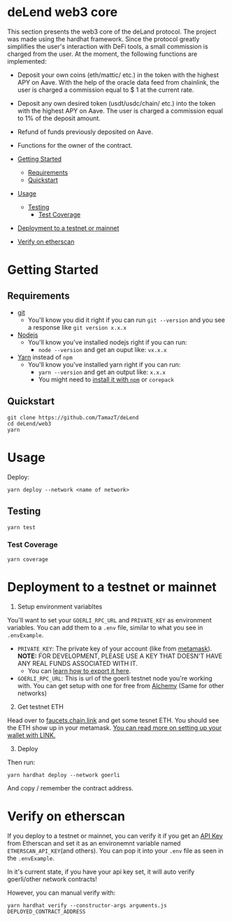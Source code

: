 # deLend web3 core

This section presents the web3 core of the deLand protocol.
The project was made using the hardhat framework.
Since the protocol greatly simplifies the user's interaction with DeFi tools, a small commission is charged from the user.
At the moment, the following functions are implemented:

- Deposit your own coins (eth/mattic/ etc.) in the token with the highest APY on Aave. With the help of the oracle data feed from chainlink, the user is charged a commission equal to $ 1 at the current rate.
- Deposit any own desired token (usdt/usdc/chain/ etc.) into the token with the highest APY on Aave. The user is charged a commission equal to 1% of the deposit amount.
- Refund of funds previously deposited on Aave.
- Functions for the owner of the contract.

- [Getting Started](#getting-started)
  - [Requirements](#requirements)
  - [Quickstart](#quickstart)
- [Usage](#usage)
  - [Testing](#testing)
    - [Test Coverage](#test-coverage)
- [Deployment to a testnet or mainnet](#deployment-to-a-testnet-or-mainnet)
- [Verify on etherscan](#verify-on-etherscan)

# Getting Started

## Requirements

- [git](https://git-scm.com/book/en/v2/Getting-Started-Installing-Git)
  - You'll know you did it right if you can run `git --version` and you see a response like `git version x.x.x`
- [Nodejs](https://nodejs.org/en/)
  - You'll know you've installed nodejs right if you can run:
    - `node --version` and get an ouput like: `vx.x.x`
- [Yarn](https://yarnpkg.com/getting-started/install) instead of `npm`
  - You'll know you've installed yarn right if you can run:
    - `yarn --version` and get an output like: `x.x.x`
    - You might need to [install it with `npm`](https://classic.yarnpkg.com/lang/en/docs/install/) or `corepack`

## Quickstart

```
git clone https://github.com/TamazT/deLend
cd deLend/web3
yarn
```

# Usage

Deploy:

```
yarn deploy --network <name of network>
```

## Testing

```
yarn test
```

### Test Coverage

```
yarn coverage
```

# Deployment to a testnet or mainnet

1. Setup environment variabltes

You'll want to set your `GOERLI_RPC_URL` and `PRIVATE_KEY` as environment variables. You can add them to a `.env` file, similar to what you see in `.envExample`.

- `PRIVATE_KEY`: The private key of your account (like from [metamask](https://metamask.io/)). **NOTE:** FOR DEVELOPMENT, PLEASE USE A KEY THAT DOESN'T HAVE ANY REAL FUNDS ASSOCIATED WITH IT.
  - You can [learn how to export it here](https://metamask.zendesk.com/hc/en-us/articles/360015289632-How-to-Export-an-Account-Private-Key).
- `GOERLI_RPC_URL`: This is url of the goerli testnet node you're working with. You can get setup with one for free from [Alchemy](https://alchemy.com/?a=673c802981) (Same for other networks)

2. Get testnet ETH

Head over to [faucets.chain.link](https://faucets.chain.link/) and get some tesnet ETH. You should see the ETH show up in your metamask. [You can read more on setting up your wallet with LINK.](https://docs.chain.link/docs/deploy-your-first-contract/#install-and-fund-your-metamask-wallet)

3. Deploy

Then run:

```
yarn hardhat deploy --network goerli
```

And copy / remember the contract address.

# Verify on etherscan

If you deploy to a testnet or mainnet, you can verify it if you get an [API Key](https://etherscan.io/myapikey) from Etherscan and set it as an environemnt variable named `ETHERSCAN_API_KEY`(and others). You can pop it into your `.env` file as seen in the `.envExample`.

In it's current state, if you have your api key set, it will auto verify goerli/other network contracts!

However, you can manual verify with:

```
yarn hardhat verify --constructor-args arguments.js DEPLOYED_CONTRACT_ADDRESS
```
